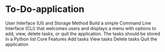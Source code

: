 # To-Do-application 
User Interface (UI) and Storage Method
Build a simple Command Line Interface (CLI) that welcomes users and displays a menu with options to add, view, delete tasks, or quit the application.
The tasks should be stored in a Python list
Core Features
Add tasks
View tasks
Delete tasks
Quit the application
